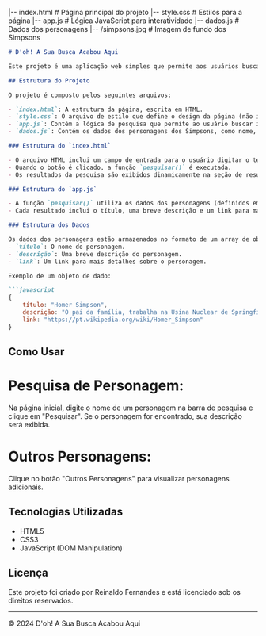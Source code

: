 |-- index.html          # Página principal do projeto
|-- style.css           # Estilos para a página
|-- app.js              # Lógica JavaScript para interatividade
|-- dados.js            # Dados dos personagens
|-- /simpsons.jpg       # Imagem de fundo dos Simpsons


```markdown
# D'oh! A Sua Busca Acabou Aqui

Este projeto é uma aplicação web simples que permite aos usuários buscar informações sobre personagens da série Os Simpsons. Os usuários podem pesquisar personagens principais e também visualizar outros personagens clicando em um botão adicional.

## Estrutura do Projeto

O projeto é composto pelos seguintes arquivos:

- `index.html`: A estrutura da página, escrita em HTML.
- `style.css`: O arquivo de estilo que define o design da página (não incluído neste exemplo, mas referenciado no HTML).
- `app.js`: Contém a lógica de pesquisa que permite ao usuário buscar informações sobre os personagens.
- `dados.js`: Contém os dados dos personagens dos Simpsons, como nome, descrição e link para mais informações.

### Estrutura do `index.html`

- O arquivo HTML inclui um campo de entrada para o usuário digitar o termo de pesquisa e um botão para realizar a pesquisa.
- Quando o botão é clicado, a função `pesquisar()` é executada.
- Os resultados da pesquisa são exibidos dinamicamente na seção de resultados.

### Estrutura do `app.js`

- A função `pesquisar()` utiliza os dados dos personagens (definidos em `dados.js`) e gera uma lista de resultados correspondentes.
- Cada resultado inclui o título, uma breve descrição e um link para mais informações.

### Estrutura dos Dados

Os dados dos personagens estão armazenados no formato de um array de objetos, onde cada objeto representa um personagem e contém:
- `título`: O nome do personagem.
- `descrição`: Uma breve descrição do personagem.
- `link`: Um link para mais detalhes sobre o personagem.

Exemplo de um objeto de dado:

```javascript
{
    título: "Homer Simpson",
    descrição: "O pai da família, trabalha na Usina Nuclear de Springfield e é conhecido por sua preguiça, amor por donuts e cerveja Duff",
    link: "https://pt.wikipedia.org/wiki/Homer_Simpson"
}
```

## Como Usar

# Pesquisa de Personagem:
 Na página inicial, digite o nome de um personagem na barra de pesquisa e clique em "Pesquisar". Se o personagem for encontrado, sua descrição será exibida.

# Outros Personagens:
 Clique no botão "Outros Personagens" para visualizar personagens adicionais.

## Tecnologias Utilizadas

- HTML5
- CSS3
- JavaScript (DOM Manipulation)

## Licença

Este projeto foi criado por Reinaldo Fernandes e está licenciado sob os direitos reservados.

---

© 2024 D'oh! A Sua Busca Acabou Aqui
```

